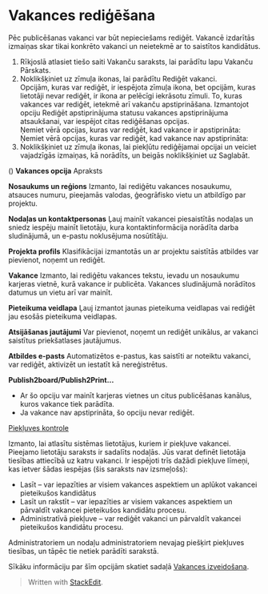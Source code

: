 # Vakances rediģēšana

Pēc publicēšanas vakanci var būt nepieciešams rediģēt. Vakancē izdarītās izmaiņas skar tikai konkrēto vakanci un neietekmē ar to saistītos kandidātus.

1.  Rīkjoslā  atlasiet tiešo saiti  Vakanču saraksts, lai parādītu lapu  Vakanču  Pārskats.
2.  Noklikšķiniet uz zīmuļa ikonas, lai parādītu  Rediģēt vakanci.  
    Opcijām, kuras var rediģēt, ir iespējota zīmuļa ikona, bet opcijām, kuras lietotāji nevar rediģēt, ir ikona ar pelēcīgi iekrāsotu zīmuli. To, kuras vakances var rediģēt, ietekmē arī vakanču apstiprināšana. Izmantojot opciju  Rediģēt apstiprinājuma statusu  vakances apstiprinājuma atsaukšanai, var iespējot citas rediģēšanas opcijas.  
    Ņemiet vērā opcijas, kuras var rediģēt, kad vakance ir apstiprināta:  
    Ņemiet vērā opcijas, kuras var rediģēt, kad vakance nav apstiprināta:
3.  Noklikšķiniet uz zīmuļa ikonas, lai piekļūtu rediģējamai opcijai un veiciet vajadzīgās izmaiņas, kā norādīts, un beigās noklikšķiniet uz  Saglabāt.

()
**Vakances opcija**
Apraksts

**Nosaukums un reģions**
Izmanto, lai rediģētu vakances nosaukumu, atsauces numuru, pieejamās valodas, ģeogrāfisko vietu un atbildīgo par projektu.

**Nodaļas un kontaktpersonas**
Ļauj mainīt vakancei piesaistītās nodaļas un sniedz iespēju mainīt lietotāju, kura kontaktinformācija norādīta darba sludinājumā, un e-pastu noklusējuma nosūtītāju.

**Projekta profils**
Klasifikācijai izmantotās un ar projektu saistītās atbildes var pievienot, noņemt un rediģēt.

**Vakance**
Izmanto, lai rediģētu vakances tekstu, ievadu un nosaukumu karjeras vietnē, kurā vakance ir publicēta. Vakances sludinājumā norādītos datumus un vietu arī var mainīt.

**Pieteikuma veidlapa**
Ļauj izmantot jaunas pieteikuma veidlapas vai rediģēt jau esošās pieteikuma veidlapas.

**Atsijāšanas jautājumi**
Var pievienot, noņemt un rediģēt unikālus, ar vakanci saistītus priekšatlases jautājumus.

**Atbildes e-pasts**
Automatizētos e-pastus, kas saistīti ar noteiktu vakanci, var rediģēt, aktivizēt un iestatīt kā nereģistrētus.

**Publish2board/Publish2Print...**
- Ar šo opciju var mainīt karjeras vietnes un citus publicēšanas kanālus, kuros vakance tiek parādīta.
- Ja vakance nav apstiprināta, šo opciju nevar rediģēt.

[Piekļuves kontrole](../faq/who_has_access_to_a_vacancy.htm)

Izmanto, lai atlasītu sistēmas lietotājus, kuriem ir piekļuve vakancei. Pieejamo lietotāju saraksts ir sadalīts nodaļās. Jūs varat definēt lietotāja tiesības attiecībā uz katru vakanci. Ir iespējoti trīs dažādi piekļuve līmeņi, kas ietver šādas iespējas (šis saraksts nav izsmeļošs):

-   Lasīt – var iepazīties ar visiem vakances aspektiem un aplūkot vakancei pieteikušos kandidātus
-   Lasīt un rakstīt – var iepazīties ar visiem vakances aspektiem un pārvaldīt vakancei pieteikušos kandidātu procesu.
-   Administratīvā piekļuve – var rediģēt vakanci un pārvaldīt vakancei pieteikušos kandidātu procesu.

Administratoriem un nodaļu administratoriem nevajag piešķirt piekļuves tiesības, un tāpēc tie netiek parādīti sarakstā.

Sīkāku informāciju par šīm opcijām skatiet sadaļā  [Vakances izveidošana](../getting-started/creating_a_new_vacancy.htm).


> Written with [StackEdit](https://stackedit.io/).
<!--stackedit_data:
eyJoaXN0b3J5IjpbLTIzMzA2Njc1Nl19
-->